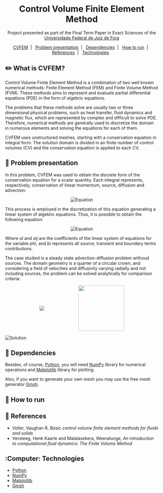 <h1 align="center">
    Control Volume Finite Element Method
</h1>

<p align="center">
    Project presented as part of the Final Term Paper in Exact Sciences of the <a href='http://www.ufjf.br/ufjf/'>Universidade Federal de Juiz de Fora</a>
</p>

<p align="center">
    <a href="#pencil2-what-is-cvfem">CVFEM</a>&nbsp;&nbsp;|&nbsp;&nbsp;
    <a href="#pushpin-problem-presentation">Problem presentation</a>&nbsp;&nbsp;|&nbsp;&nbsp;
    <a href="#pencil-dependencies">Dependencies</a>&nbsp;&nbsp;|&nbsp;&nbsp;
    <a href="#runner-how-to-run">How to run</a>&nbsp;&nbsp;|&nbsp;&nbsp;
    <a href="#book-references">References</a>&nbsp;&nbsp;|&nbsp;&nbsp;
    <a href="#computer-technologies">Technologies</a>&nbsp;&nbsp;
</p>

## :pencil2: What is CVFEM?

Control Volume Finite Element Method is a combination of two well known numerical methods: Finite Element Method (FEM) and Finite Volume Method (FVM). These methods aims to represent and evaluate partial differential equations (PDE) in the form of algebric equations.

The problems that these methods solve are usually two or three dimensional physical problems, such as heat transfer, fluid dynamics and magnetic flux, which are represented by complex and difficult to solve PDE. Therefore, numerical methods are generally used to discretize the domain in numerous elements and solving the equations for each of them.

CVFEM uses unstructured meshes, starting with a conservation equation in integral form. The solution domain is divided in an finite number of control volumes (CV) and the conservation equation is applied to each CV.

## :pushpin: Problem presentation

In this problem, CVFEM was used to obtain the discrete form of the conservation equation for a scalar quantity. Each integral represents, respectively, conservation of linear momentum, source, diffusion and advection:

<div align="center">

![Equation](https://render.githubusercontent.com/render/math?math=$\frac{d}{dt}\int_{V}\phi%20dV-\int_{V}Q%20dV-\int_{A}\kappa\nabla\phi\cdot\boldsymbol{n}dA%2B\int_{A}\(\boldsymbol{v}\cdot%20\boldsymbol{n}\)\phi%20dA=0)

</div>

This process is employed in the discretization of this equation generating a linear system of algebric equations. Thus, it is possible to obtain the following equation:

<div align="center">

![Equation](https://render.githubusercontent.com/render/math?math=$a_{i}\phi_{i}=\sum_{j=1}^{n_i}a_{i,j}\phi_{S_{i,j}}%2Bb_i)

</div>

Where *ai* and *aij* are the coefficients of the linear system of equations for the variable *phi*, and *bi* represents all source, transient and boundary terms contributions.


The case studied is a steady state advection-diffusion problem withoud sources. The domain geometry is a quarter of a circular crown, and considering a field of velocities and diffusivity varying radially and not including sources, the problem can be solved analytically for comparison criteria:

<div style='display:flex; justify-content:space-evenly; align-items:center'>

<img src='https://render.githubusercontent.com/render/math?math=$\phi=\frac{e^r-e^2}{e-e^2}'/>

<img src='https://res.cloudinary.com/lorransutter/image/upload/v1589420342/Domain.svg' height=150/>

</div>

![Solution](https://res.cloudinary.com/lorransutter/image/upload/v1589496924/CVFEM_solution.svg)

<!-- ![Equation](https://render.githubusercontent.com/render/math?math=$\phi=\frac{e^r-e^2}{e-e^2})

![Domain](https://res.cloudinary.com/lorransutter/image/upload/v1589420342/Domain.svg) -->

<!-- \frac{\partial v_x\phi}{\partial x} + \frac{\partial v_y\phi}{\partial y} - \frac{\partial}{\partial x}\left( \kappa \frac{\partial \phi}{\partial x} \right) - \frac{\partial}{\partial y}\left( \kappa \frac{\partial \phi}{\partial y} \right) = 0 -->

<!-- \frac{\partial \phi}{\partial r} = \frac{\partial^2 \phi}{\partial r^2} -->

<!-- v = \frac{1}{r} -->

<!-- \kappa = \frac{1}{r} -->

<!-- R_{in} \leqslant R_{out} -->


<!-- ![Domain](https://res.cloudinary.com/lorransutter/image/upload/v1589420342/Domain.svg) -->

<!-- ![Control Volume](https://res.cloudinary.com/lorransutter/image/upload/v1589420190/ControlVolume.svg) -->

## :pencil: Dependencies

Besides, of course, [Python](https://www.python.org/), you will need [NumPy](https://numpy.org/) library for numerical operations and [Matplotlib](https://matplotlib.org/) library for plotting.

Also, if you want to generate your own mesh you may use the free mesh generator [Gmsh](https://gmsh.info/).

## :runner: How to run

## :book: References

- Voller, Vaughan R, *Basic control volume finite element methods for fluids and solids*
- Versteeg, Henk Kaarle and Malalasekera, Weeratunge, *An introduction to computational fluid dynamics: The Finite Volume Method*

## :Computer: Technologies

- [Python](https://www.python.org/)
- [NumPy](https://numpy.org/)
- [Matplotlib](https://matplotlib.org/)
- [Gmsh](https://gmsh.info/)